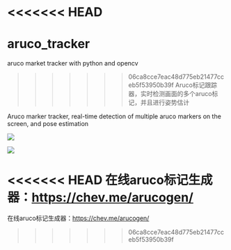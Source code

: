 <<<<<<< HEAD
=======
# aruco_tracker
aruco market tracker with python and opencv
>>>>>>> 06ca8cce7eac48d775eb21477cceb5f53950b39f
Aruco标记跟踪器，实时检测画面的多个aruco标记，并且进行姿势估计

Aruco marker tracker, real-time detection of multiple aruco markers on the screen, and pose estimation

![](https://gitee.com/usg1024/imgshow/raw/master/img/20200715114612.png)

![](https://gitee.com/usg1024/imgshow/raw/master/img/20200716111940.png)

<<<<<<< HEAD
在线aruco标记生成器：https://chev.me/arucogen/
=======
在线aruco标记生成器：https://chev.me/arucogen/
>>>>>>> 06ca8cce7eac48d775eb21477cceb5f53950b39f
